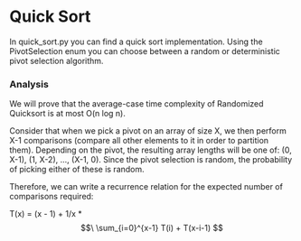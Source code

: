 # Quick Sort

In quick_sort.py you can find a quick sort implementation. Using the PivotSelection enum you can choose between a random or deterministic pivot selection algorithm.

### Analysis

We will prove that the average-case time complexity of Randomized Quicksort is at most O(n log n).

Consider that when we pick a pivot on an array of size X, we then perform X-1 comparisons (compare all other elements to it in order to partition them). Depending on the pivot, the resulting array lengths will be one of: (0, X-1), (1, X-2), ..., (X-1, 0). Since the pivot selection is random, the probability of picking either of these is random.

Therefore, we can write a recurrence relation for the expected number of comparisons required:

T(x) = (x - 1) + 1/x * $$\ \sum_{i=0}^{x-1} T(i) + T(x-i-1)  $$

